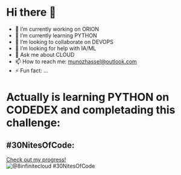 # Hi there 👋
<!--
**8infinitecloud/8infinitecloud** is a ✨ _special_ ✨ repository because its `README.md` (this file) appears on your GitHub profile.

Here are some ideas to get you started:
-->
- 🔭 I’m currently working on ORION
- 🌱 I’m currently learning PYTHON
- 👯 I’m looking to collaborate on DEVOPS
- 🤔 I’m looking for help with IA/ML
- 💬 Ask me about CLOUD
- 📫 How to reach me: munozhassel@outlook.com
- ⚡ Fun fact: ...

# Actually is learning PYTHON on CODEDEX and completading this challenge:
## #30NitesOfCode:
  [Check out my progress!](https://www.codedex.io/@8infinitecloud/30-nites-of-code)  
  ![@8infinitecloud #30NitesOfCode](https://www.codedex.io/api/petStatus?user=8infinitecloud)
